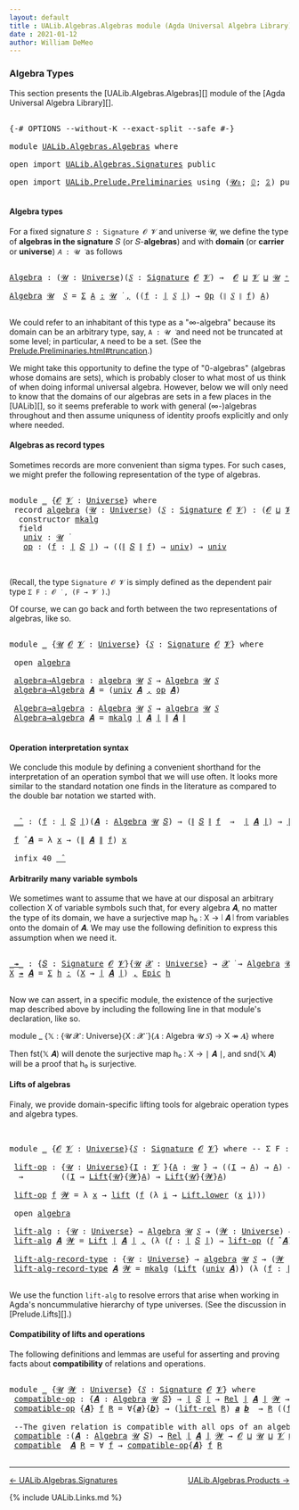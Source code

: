 ```yaml
---
layout: default
title : UALib.Algebras.Algebras module (Agda Universal Algebra Library)
date : 2021-01-12
author: William DeMeo
---
```


### <a id="algebra-types">Algebra Types</a>

This section presents the [UALib.Algebras.Algebras][] module of the [Agda Universal Algebra Library][].

<pre class="Agda">

<a id="302" class="Symbol">{-#</a> <a id="306" class="Keyword">OPTIONS</a> <a id="314" class="Pragma">--without-K</a> <a id="326" class="Pragma">--exact-split</a> <a id="340" class="Pragma">--safe</a> <a id="347" class="Symbol">#-}</a>

<a id="352" class="Keyword">module</a> <a id="359" href="UALib.Algebras.Algebras.html" class="Module">UALib.Algebras.Algebras</a> <a id="383" class="Keyword">where</a>

<a id="390" class="Keyword">open</a> <a id="395" class="Keyword">import</a> <a id="402" href="UALib.Algebras.Signatures.html" class="Module">UALib.Algebras.Signatures</a> <a id="428" class="Keyword">public</a>

<a id="436" class="Keyword">open</a> <a id="441" class="Keyword">import</a> <a id="448" href="UALib.Prelude.Preliminaries.html" class="Module">UALib.Prelude.Preliminaries</a> <a id="476" class="Keyword">using</a> <a id="482" class="Symbol">(</a><a id="483" href="universes.html#504" class="Primitive">𝓤₀</a><a id="485" class="Symbol">;</a> <a id="487" href="MGS-MLTT.html#712" class="Function">𝟘</a><a id="488" class="Symbol">;</a> <a id="490" href="MGS-MLTT.html#2482" class="Function">𝟚</a><a id="491" class="Symbol">)</a> <a id="493" class="Keyword">public</a>

</pre>


#### <a id="algebra-types">Algebra types</a>

For a fixed signature `𝑆 : Signature 𝓞 𝓥` and universe 𝓤, we define the type of **algebras in the signature** 𝑆 (or 𝑆-**algebras**) and with **domain** (or **carrier** or **universe**) `𝐴 : 𝓤 ̇` as follows

<pre class="Agda">

<a id="Algebra"></a><a id="781" href="UALib.Algebras.Algebras.html#781" class="Function">Algebra</a> <a id="789" class="Symbol">:</a> <a id="791" class="Symbol">(</a><a id="792" href="UALib.Algebras.Algebras.html#792" class="Bound">𝓤</a> <a id="794" class="Symbol">:</a> <a id="796" href="universes.html#551" class="Postulate">Universe</a><a id="804" class="Symbol">)(</a><a id="806" href="UALib.Algebras.Algebras.html#806" class="Bound">𝑆</a> <a id="808" class="Symbol">:</a> <a id="810" href="UALib.Algebras.Signatures.html#1385" class="Function">Signature</a> <a id="820" href="universes.html#613" class="Generalizable">𝓞</a> <a id="822" href="universes.html#617" class="Generalizable">𝓥</a><a id="823" class="Symbol">)</a> <a id="825" class="Symbol">→</a>  <a id="828" href="universes.html#613" class="Generalizable">𝓞</a> <a id="830" href="Agda.Primitive.html#636" class="Primitive Operator">⊔</a> <a id="832" href="universes.html#617" class="Generalizable">𝓥</a> <a id="834" href="Agda.Primitive.html#636" class="Primitive Operator">⊔</a> <a id="836" href="UALib.Algebras.Algebras.html#792" class="Bound">𝓤</a> <a id="838" href="universes.html#527" class="Primitive Operator">⁺</a> <a id="840" href="universes.html#758" class="Function Operator">̇</a>

<a id="843" href="UALib.Algebras.Algebras.html#781" class="Function">Algebra</a> <a id="851" href="UALib.Algebras.Algebras.html#851" class="Bound">𝓤</a>  <a id="854" href="UALib.Algebras.Algebras.html#854" class="Bound">𝑆</a> <a id="856" class="Symbol">=</a> <a id="858" href="MGS-MLTT.html#3074" class="Function">Σ</a> <a id="860" href="UALib.Algebras.Algebras.html#860" class="Bound">A</a> <a id="862" href="MGS-MLTT.html#3074" class="Function">꞉</a> <a id="864" href="UALib.Algebras.Algebras.html#851" class="Bound">𝓤</a> <a id="866" href="universes.html#758" class="Function Operator">̇</a> <a id="868" href="MGS-MLTT.html#3074" class="Function">,</a> <a id="870" class="Symbol">((</a><a id="872" href="UALib.Algebras.Algebras.html#872" class="Bound">f</a> <a id="874" class="Symbol">:</a> <a id="876" href="UALib.Prelude.Preliminaries.html#11659" class="Function Operator">∣</a> <a id="878" href="UALib.Algebras.Algebras.html#854" class="Bound">𝑆</a> <a id="880" href="UALib.Prelude.Preliminaries.html#11659" class="Function Operator">∣</a><a id="881" class="Symbol">)</a> <a id="883" class="Symbol">→</a> <a id="885" href="UALib.Algebras.Signatures.html#787" class="Function">Op</a> <a id="888" class="Symbol">(</a><a id="889" href="UALib.Prelude.Preliminaries.html#11740" class="Function Operator">∥</a> <a id="891" href="UALib.Algebras.Algebras.html#854" class="Bound">𝑆</a> <a id="893" href="UALib.Prelude.Preliminaries.html#11740" class="Function Operator">∥</a> <a id="895" href="UALib.Algebras.Algebras.html#872" class="Bound">f</a><a id="896" class="Symbol">)</a> <a id="898" href="UALib.Algebras.Algebras.html#860" class="Bound">A</a><a id="899" class="Symbol">)</a>

</pre>

We could refer to an inhabitant of this type as a "∞-algebra" because its domain can be an arbitrary type, say, `A : 𝓤 ̇` and need not be truncated at some level; in particular, `A` need to be a set. (See the [Prelude.Preliminaries.html#truncation](UALib.Prelude.Preliminaries.html#truncation).)

We might take this opportunity to define the type of "0-algebras" (algebras whose domains are sets), which is probably closer to what most of us think of when doing informal universal algebra.  However, below we will only need to know that the domains of our algebras are sets in a few places in the [UALib][], so it seems preferable to work with general (∞-)algebras throughout and then assume uniquness of identity proofs explicitly and only where needed.



#### <a id="algebras-as-record-types">Algebras as record types</a>

Sometimes records are more convenient than sigma types. For such cases, we might prefer the following representation of the type of algebras.

<pre class="Agda">

<a id="1897" class="Keyword">module</a> <a id="1904" href="UALib.Algebras.Algebras.html#1904" class="Module">_</a> <a id="1906" class="Symbol">{</a><a id="1907" href="UALib.Algebras.Algebras.html#1907" class="Bound">𝓞</a> <a id="1909" href="UALib.Algebras.Algebras.html#1909" class="Bound">𝓥</a> <a id="1911" class="Symbol">:</a> <a id="1913" href="universes.html#551" class="Postulate">Universe</a><a id="1921" class="Symbol">}</a> <a id="1923" class="Keyword">where</a>
 <a id="1930" class="Keyword">record</a> <a id="1937" href="UALib.Algebras.Algebras.html#1937" class="Record">algebra</a> <a id="1945" class="Symbol">(</a><a id="1946" href="UALib.Algebras.Algebras.html#1946" class="Bound">𝓤</a> <a id="1948" class="Symbol">:</a> <a id="1950" href="universes.html#551" class="Postulate">Universe</a><a id="1958" class="Symbol">)</a> <a id="1960" class="Symbol">(</a><a id="1961" href="UALib.Algebras.Algebras.html#1961" class="Bound">𝑆</a> <a id="1963" class="Symbol">:</a> <a id="1965" href="UALib.Algebras.Signatures.html#1385" class="Function">Signature</a> <a id="1975" href="UALib.Algebras.Algebras.html#1907" class="Bound">𝓞</a> <a id="1977" href="UALib.Algebras.Algebras.html#1909" class="Bound">𝓥</a><a id="1978" class="Symbol">)</a> <a id="1980" class="Symbol">:</a> <a id="1982" class="Symbol">(</a><a id="1983" href="UALib.Algebras.Algebras.html#1907" class="Bound">𝓞</a> <a id="1985" href="Agda.Primitive.html#636" class="Primitive Operator">⊔</a> <a id="1987" href="UALib.Algebras.Algebras.html#1909" class="Bound">𝓥</a> <a id="1989" href="Agda.Primitive.html#636" class="Primitive Operator">⊔</a> <a id="1991" href="UALib.Algebras.Algebras.html#1946" class="Bound">𝓤</a><a id="1992" class="Symbol">)</a> <a id="1994" href="universes.html#527" class="Primitive Operator">⁺</a> <a id="1996" href="universes.html#758" class="Function Operator">̇</a> <a id="1998" class="Keyword">where</a>
  <a id="2006" class="Keyword">constructor</a> <a id="2018" href="UALib.Algebras.Algebras.html#2018" class="InductiveConstructor">mkalg</a>
  <a id="2026" class="Keyword">field</a>
   <a id="2035" href="UALib.Algebras.Algebras.html#2035" class="Field">univ</a> <a id="2040" class="Symbol">:</a> <a id="2042" href="UALib.Algebras.Algebras.html#1946" class="Bound">𝓤</a> <a id="2044" href="universes.html#758" class="Function Operator">̇</a>
   <a id="2049" href="UALib.Algebras.Algebras.html#2049" class="Field">op</a> <a id="2052" class="Symbol">:</a> <a id="2054" class="Symbol">(</a><a id="2055" href="UALib.Algebras.Algebras.html#2055" class="Bound">f</a> <a id="2057" class="Symbol">:</a> <a id="2059" href="UALib.Prelude.Preliminaries.html#11659" class="Function Operator">∣</a> <a id="2061" href="UALib.Algebras.Algebras.html#1961" class="Bound">𝑆</a> <a id="2063" href="UALib.Prelude.Preliminaries.html#11659" class="Function Operator">∣</a><a id="2064" class="Symbol">)</a> <a id="2066" class="Symbol">→</a> <a id="2068" class="Symbol">((</a><a id="2070" href="UALib.Prelude.Preliminaries.html#11740" class="Function Operator">∥</a> <a id="2072" href="UALib.Algebras.Algebras.html#1961" class="Bound">𝑆</a> <a id="2074" href="UALib.Prelude.Preliminaries.html#11740" class="Function Operator">∥</a> <a id="2076" href="UALib.Algebras.Algebras.html#2055" class="Bound">f</a><a id="2077" class="Symbol">)</a> <a id="2079" class="Symbol">→</a> <a id="2081" href="UALib.Algebras.Algebras.html#2035" class="Field">univ</a><a id="2085" class="Symbol">)</a> <a id="2087" class="Symbol">→</a> <a id="2089" href="UALib.Algebras.Algebras.html#2035" class="Field">univ</a>


</pre>

(Recall, the type `Signature 𝓞 𝓥` is simply defined as the dependent pair type `Σ F ꞉ 𝓞 ̇ , (F → 𝓥 ̇)`.)

Of course, we can go back and forth between the two representations of algebras, like so.

<pre class="Agda">

<a id="2319" class="Keyword">module</a> <a id="2326" href="UALib.Algebras.Algebras.html#2326" class="Module">_</a> <a id="2328" class="Symbol">{</a><a id="2329" href="UALib.Algebras.Algebras.html#2329" class="Bound">𝓤</a> <a id="2331" href="UALib.Algebras.Algebras.html#2331" class="Bound">𝓞</a> <a id="2333" href="UALib.Algebras.Algebras.html#2333" class="Bound">𝓥</a> <a id="2335" class="Symbol">:</a> <a id="2337" href="universes.html#551" class="Postulate">Universe</a><a id="2345" class="Symbol">}</a> <a id="2347" class="Symbol">{</a><a id="2348" href="UALib.Algebras.Algebras.html#2348" class="Bound">𝑆</a> <a id="2350" class="Symbol">:</a> <a id="2352" href="UALib.Algebras.Signatures.html#1385" class="Function">Signature</a> <a id="2362" href="UALib.Algebras.Algebras.html#2331" class="Bound">𝓞</a> <a id="2364" href="UALib.Algebras.Algebras.html#2333" class="Bound">𝓥</a><a id="2365" class="Symbol">}</a> <a id="2367" class="Keyword">where</a>

 <a id="2375" class="Keyword">open</a> <a id="2380" href="UALib.Algebras.Algebras.html#1937" class="Module">algebra</a>

 <a id="2390" href="UALib.Algebras.Algebras.html#2390" class="Function">algebra→Algebra</a> <a id="2406" class="Symbol">:</a> <a id="2408" href="UALib.Algebras.Algebras.html#1937" class="Record">algebra</a> <a id="2416" href="UALib.Algebras.Algebras.html#2329" class="Bound">𝓤</a> <a id="2418" href="UALib.Algebras.Algebras.html#2348" class="Bound">𝑆</a> <a id="2420" class="Symbol">→</a> <a id="2422" href="UALib.Algebras.Algebras.html#781" class="Function">Algebra</a> <a id="2430" href="UALib.Algebras.Algebras.html#2329" class="Bound">𝓤</a> <a id="2432" href="UALib.Algebras.Algebras.html#2348" class="Bound">𝑆</a>
 <a id="2435" href="UALib.Algebras.Algebras.html#2390" class="Function">algebra→Algebra</a> <a id="2451" href="UALib.Algebras.Algebras.html#2451" class="Bound">𝑨</a> <a id="2453" class="Symbol">=</a> <a id="2455" class="Symbol">(</a><a id="2456" href="UALib.Algebras.Algebras.html#2035" class="Field">univ</a> <a id="2461" href="UALib.Algebras.Algebras.html#2451" class="Bound">𝑨</a> <a id="2463" href="UALib.Prelude.Preliminaries.html#5665" class="InductiveConstructor Operator">,</a> <a id="2465" href="UALib.Algebras.Algebras.html#2049" class="Field">op</a> <a id="2468" href="UALib.Algebras.Algebras.html#2451" class="Bound">𝑨</a><a id="2469" class="Symbol">)</a>

 <a id="2473" href="UALib.Algebras.Algebras.html#2473" class="Function">Algebra→algebra</a> <a id="2489" class="Symbol">:</a> <a id="2491" href="UALib.Algebras.Algebras.html#781" class="Function">Algebra</a> <a id="2499" href="UALib.Algebras.Algebras.html#2329" class="Bound">𝓤</a> <a id="2501" href="UALib.Algebras.Algebras.html#2348" class="Bound">𝑆</a> <a id="2503" class="Symbol">→</a> <a id="2505" href="UALib.Algebras.Algebras.html#1937" class="Record">algebra</a> <a id="2513" href="UALib.Algebras.Algebras.html#2329" class="Bound">𝓤</a> <a id="2515" href="UALib.Algebras.Algebras.html#2348" class="Bound">𝑆</a>
 <a id="2518" href="UALib.Algebras.Algebras.html#2473" class="Function">Algebra→algebra</a> <a id="2534" href="UALib.Algebras.Algebras.html#2534" class="Bound">𝑨</a> <a id="2536" class="Symbol">=</a> <a id="2538" href="UALib.Algebras.Algebras.html#2018" class="InductiveConstructor">mkalg</a> <a id="2544" href="UALib.Prelude.Preliminaries.html#11659" class="Function Operator">∣</a> <a id="2546" href="UALib.Algebras.Algebras.html#2534" class="Bound">𝑨</a> <a id="2548" href="UALib.Prelude.Preliminaries.html#11659" class="Function Operator">∣</a> <a id="2550" href="UALib.Prelude.Preliminaries.html#11740" class="Function Operator">∥</a> <a id="2552" href="UALib.Algebras.Algebras.html#2534" class="Bound">𝑨</a> <a id="2554" href="UALib.Prelude.Preliminaries.html#11740" class="Function Operator">∥</a>

</pre>




#### <a id="operation-interpretation-syntax">Operation interpretation syntax</a>

We conclude this module by defining a convenient shorthand for the interpretation of an operation symbol that we will use often.  It looks more similar to the standard notation one finds in the literature as compared to the double bar notation we started with.

<pre class="Agda">

 <a id="2931" href="UALib.Algebras.Algebras.html#2931" class="Function Operator">_̂_</a> <a id="2935" class="Symbol">:</a> <a id="2937" class="Symbol">(</a><a id="2938" href="UALib.Algebras.Algebras.html#2938" class="Bound">f</a> <a id="2940" class="Symbol">:</a> <a id="2942" href="UALib.Prelude.Preliminaries.html#11659" class="Function Operator">∣</a> <a id="2944" href="UALib.Algebras.Algebras.html#2348" class="Bound">𝑆</a> <a id="2946" href="UALib.Prelude.Preliminaries.html#11659" class="Function Operator">∣</a><a id="2947" class="Symbol">)(</a><a id="2949" href="UALib.Algebras.Algebras.html#2949" class="Bound">𝑨</a> <a id="2951" class="Symbol">:</a> <a id="2953" href="UALib.Algebras.Algebras.html#781" class="Function">Algebra</a> <a id="2961" href="UALib.Algebras.Algebras.html#2329" class="Bound">𝓤</a> <a id="2963" href="UALib.Algebras.Algebras.html#2348" class="Bound">𝑆</a><a id="2964" class="Symbol">)</a> <a id="2966" class="Symbol">→</a> <a id="2968" class="Symbol">(</a><a id="2969" href="UALib.Prelude.Preliminaries.html#11740" class="Function Operator">∥</a> <a id="2971" href="UALib.Algebras.Algebras.html#2348" class="Bound">𝑆</a> <a id="2973" href="UALib.Prelude.Preliminaries.html#11740" class="Function Operator">∥</a> <a id="2975" href="UALib.Algebras.Algebras.html#2938" class="Bound">f</a>  <a id="2978" class="Symbol">→</a>  <a id="2981" href="UALib.Prelude.Preliminaries.html#11659" class="Function Operator">∣</a> <a id="2983" href="UALib.Algebras.Algebras.html#2949" class="Bound">𝑨</a> <a id="2985" href="UALib.Prelude.Preliminaries.html#11659" class="Function Operator">∣</a><a id="2986" class="Symbol">)</a> <a id="2988" class="Symbol">→</a> <a id="2990" href="UALib.Prelude.Preliminaries.html#11659" class="Function Operator">∣</a> <a id="2992" href="UALib.Algebras.Algebras.html#2949" class="Bound">𝑨</a> <a id="2994" href="UALib.Prelude.Preliminaries.html#11659" class="Function Operator">∣</a>

 <a id="2998" href="UALib.Algebras.Algebras.html#2998" class="Bound">f</a> <a id="3000" href="UALib.Algebras.Algebras.html#2931" class="Function Operator">̂</a> <a id="3002" href="UALib.Algebras.Algebras.html#3002" class="Bound">𝑨</a> <a id="3004" class="Symbol">=</a> <a id="3006" class="Symbol">λ</a> <a id="3008" href="UALib.Algebras.Algebras.html#3008" class="Bound">x</a> <a id="3010" class="Symbol">→</a> <a id="3012" class="Symbol">(</a><a id="3013" href="UALib.Prelude.Preliminaries.html#11740" class="Function Operator">∥</a> <a id="3015" href="UALib.Algebras.Algebras.html#3002" class="Bound">𝑨</a> <a id="3017" href="UALib.Prelude.Preliminaries.html#11740" class="Function Operator">∥</a> <a id="3019" href="UALib.Algebras.Algebras.html#2998" class="Bound">f</a><a id="3020" class="Symbol">)</a> <a id="3022" href="UALib.Algebras.Algebras.html#3008" class="Bound">x</a>

 <a id="3026" class="Keyword">infix</a> <a id="3032" class="Number">40</a> <a id="3035" href="UALib.Algebras.Algebras.html#2931" class="Function Operator">_̂_</a>
</pre>




#### <a id="arbitrarily-many-variable-symbols">Arbitrarily many variable symbols</a>

We sometimes want to assume that we have at our disposal an arbitrary collection X of variable symbols such that, for every algebra 𝑨, no matter the type of its domain, we have a surjective map h₀ : X → ∣ 𝑨 ∣ from variables onto the domain of 𝑨.  We may use the following definition to express this assumption when we need it.

<pre class="Agda">

<a id="_↠_"></a><a id="3482" href="UALib.Algebras.Algebras.html#3482" class="Function Operator">_↠_</a> <a id="3486" class="Symbol">:</a> <a id="3488" class="Symbol">{</a><a id="3489" href="UALib.Algebras.Algebras.html#3489" class="Bound">𝑆</a> <a id="3491" class="Symbol">:</a> <a id="3493" href="UALib.Algebras.Signatures.html#1385" class="Function">Signature</a> <a id="3503" href="universes.html#613" class="Generalizable">𝓞</a> <a id="3505" href="universes.html#617" class="Generalizable">𝓥</a><a id="3506" class="Symbol">}{</a><a id="3508" href="UALib.Algebras.Algebras.html#3508" class="Bound">𝓤</a> <a id="3510" href="UALib.Algebras.Algebras.html#3510" class="Bound">𝓧</a> <a id="3512" class="Symbol">:</a> <a id="3514" href="universes.html#551" class="Postulate">Universe</a><a id="3522" class="Symbol">}</a> <a id="3524" class="Symbol">→</a> <a id="3526" href="UALib.Algebras.Algebras.html#3510" class="Bound">𝓧</a> <a id="3528" href="universes.html#758" class="Function Operator">̇</a> <a id="3530" class="Symbol">→</a> <a id="3532" href="UALib.Algebras.Algebras.html#781" class="Function">Algebra</a> <a id="3540" href="UALib.Algebras.Algebras.html#3508" class="Bound">𝓤</a> <a id="3542" href="UALib.Algebras.Algebras.html#3489" class="Bound">𝑆</a> <a id="3544" class="Symbol">→</a> <a id="3546" href="UALib.Algebras.Algebras.html#3510" class="Bound">𝓧</a> <a id="3548" href="Agda.Primitive.html#636" class="Primitive Operator">⊔</a> <a id="3550" href="UALib.Algebras.Algebras.html#3508" class="Bound">𝓤</a> <a id="3552" href="universes.html#758" class="Function Operator">̇</a>
<a id="3554" href="UALib.Algebras.Algebras.html#3554" class="Bound">X</a> <a id="3556" href="UALib.Algebras.Algebras.html#3482" class="Function Operator">↠</a> <a id="3558" href="UALib.Algebras.Algebras.html#3558" class="Bound">𝑨</a> <a id="3560" class="Symbol">=</a> <a id="3562" href="MGS-MLTT.html#3074" class="Function">Σ</a> <a id="3564" href="UALib.Algebras.Algebras.html#3564" class="Bound">h</a> <a id="3566" href="MGS-MLTT.html#3074" class="Function">꞉</a> <a id="3568" class="Symbol">(</a><a id="3569" href="UALib.Algebras.Algebras.html#3554" class="Bound">X</a> <a id="3571" class="Symbol">→</a> <a id="3573" href="UALib.Prelude.Preliminaries.html#11659" class="Function Operator">∣</a> <a id="3575" href="UALib.Algebras.Algebras.html#3558" class="Bound">𝑨</a> <a id="3577" href="UALib.Prelude.Preliminaries.html#11659" class="Function Operator">∣</a><a id="3578" class="Symbol">)</a> <a id="3580" href="MGS-MLTT.html#3074" class="Function">,</a> <a id="3582" href="UALib.Prelude.Inverses.html#2353" class="Function">Epic</a> <a id="3587" href="UALib.Algebras.Algebras.html#3564" class="Bound">h</a>

</pre>

Now we can assert, in a specific module, the existence of the surjective map described above by including the following line in that module's declaration, like so.

module _ {𝕏 : {𝓤 𝓧 : Universe}{X : 𝓧 ̇ }(𝑨 : Algebra 𝓤 𝑆) → X ↠ 𝑨} where

Then fst(𝕏 𝑨) will denote the surjective map h₀ : X → ∣ 𝑨 ∣, and snd(𝕏 𝑨) will be a proof that h₀ is surjective.




#### <a id="lifts-of-algebras">Lifts of algebras</a>

Finaly, we provide domain-specific lifting tools for algebraic operation types and algebra types.
<pre class="Agda">


<a id="4125" class="Keyword">module</a> <a id="4132" href="UALib.Algebras.Algebras.html#4132" class="Module">_</a> <a id="4134" class="Symbol">{</a><a id="4135" href="UALib.Algebras.Algebras.html#4135" class="Bound">𝓞</a> <a id="4137" href="UALib.Algebras.Algebras.html#4137" class="Bound">𝓥</a> <a id="4139" class="Symbol">:</a> <a id="4141" href="universes.html#551" class="Postulate">Universe</a><a id="4149" class="Symbol">}{</a><a id="4151" href="UALib.Algebras.Algebras.html#4151" class="Bound">𝑆</a> <a id="4153" class="Symbol">:</a> <a id="4155" href="UALib.Algebras.Signatures.html#1385" class="Function">Signature</a> <a id="4165" href="UALib.Algebras.Algebras.html#4135" class="Bound">𝓞</a> <a id="4167" href="UALib.Algebras.Algebras.html#4137" class="Bound">𝓥</a><a id="4168" class="Symbol">}</a> <a id="4170" class="Keyword">where</a> <a id="4176" class="Comment">-- Σ F ꞉ 𝓞 ̇ , ( F → 𝓥 ̇)} where</a>

 <a id="4211" href="UALib.Algebras.Algebras.html#4211" class="Function">lift-op</a> <a id="4219" class="Symbol">:</a> <a id="4221" class="Symbol">{</a><a id="4222" href="UALib.Algebras.Algebras.html#4222" class="Bound">𝓤</a> <a id="4224" class="Symbol">:</a> <a id="4226" href="universes.html#551" class="Postulate">Universe</a><a id="4234" class="Symbol">}{</a><a id="4236" href="UALib.Algebras.Algebras.html#4236" class="Bound">I</a> <a id="4238" class="Symbol">:</a> <a id="4240" href="UALib.Algebras.Algebras.html#4137" class="Bound">𝓥</a> <a id="4242" href="universes.html#758" class="Function Operator">̇</a><a id="4243" class="Symbol">}{</a><a id="4245" href="UALib.Algebras.Algebras.html#4245" class="Bound">A</a> <a id="4247" class="Symbol">:</a> <a id="4249" href="UALib.Algebras.Algebras.html#4222" class="Bound">𝓤</a> <a id="4251" href="universes.html#758" class="Function Operator">̇</a><a id="4252" class="Symbol">}</a> <a id="4254" class="Symbol">→</a> <a id="4256" class="Symbol">((</a><a id="4258" href="UALib.Algebras.Algebras.html#4236" class="Bound">I</a> <a id="4260" class="Symbol">→</a> <a id="4262" href="UALib.Algebras.Algebras.html#4245" class="Bound">A</a><a id="4263" class="Symbol">)</a> <a id="4265" class="Symbol">→</a> <a id="4267" href="UALib.Algebras.Algebras.html#4245" class="Bound">A</a><a id="4268" class="Symbol">)</a> <a id="4270" class="Symbol">→</a> <a id="4272" class="Symbol">(</a><a id="4273" href="UALib.Algebras.Algebras.html#4273" class="Bound">𝓦</a> <a id="4275" class="Symbol">:</a> <a id="4277" href="universes.html#551" class="Postulate">Universe</a><a id="4285" class="Symbol">)</a>
  <a id="4289" class="Symbol">→</a>        <a id="4298" class="Symbol">((</a><a id="4300" href="UALib.Algebras.Algebras.html#4236" class="Bound">I</a> <a id="4302" class="Symbol">→</a> <a id="4304" href="UALib.Prelude.Lifts.html#2430" class="Record">Lift</a><a id="4308" class="Symbol">{</a><a id="4309" href="UALib.Algebras.Algebras.html#4222" class="Bound">𝓤</a><a id="4310" class="Symbol">}{</a><a id="4312" href="UALib.Algebras.Algebras.html#4273" class="Bound">𝓦</a><a id="4313" class="Symbol">}</a><a id="4314" href="UALib.Algebras.Algebras.html#4245" class="Bound">A</a><a id="4315" class="Symbol">)</a> <a id="4317" class="Symbol">→</a> <a id="4319" href="UALib.Prelude.Lifts.html#2430" class="Record">Lift</a><a id="4323" class="Symbol">{</a><a id="4324" href="UALib.Algebras.Algebras.html#4222" class="Bound">𝓤</a><a id="4325" class="Symbol">}{</a><a id="4327" href="UALib.Algebras.Algebras.html#4273" class="Bound">𝓦</a><a id="4328" class="Symbol">}</a><a id="4329" href="UALib.Algebras.Algebras.html#4245" class="Bound">A</a><a id="4330" class="Symbol">)</a>

 <a id="4334" href="UALib.Algebras.Algebras.html#4211" class="Function">lift-op</a> <a id="4342" href="UALib.Algebras.Algebras.html#4342" class="Bound">f</a> <a id="4344" href="UALib.Algebras.Algebras.html#4344" class="Bound">𝓦</a> <a id="4346" class="Symbol">=</a> <a id="4348" class="Symbol">λ</a> <a id="4350" href="UALib.Algebras.Algebras.html#4350" class="Bound">x</a> <a id="4352" class="Symbol">→</a> <a id="4354" href="UALib.Prelude.Lifts.html#2492" class="InductiveConstructor">lift</a> <a id="4359" class="Symbol">(</a><a id="4360" href="UALib.Algebras.Algebras.html#4342" class="Bound">f</a> <a id="4362" class="Symbol">(λ</a> <a id="4365" href="UALib.Algebras.Algebras.html#4365" class="Bound">i</a> <a id="4367" class="Symbol">→</a> <a id="4369" href="UALib.Prelude.Lifts.html#2504" class="Field">Lift.lower</a> <a id="4380" class="Symbol">(</a><a id="4381" href="UALib.Algebras.Algebras.html#4350" class="Bound">x</a> <a id="4383" href="UALib.Algebras.Algebras.html#4365" class="Bound">i</a><a id="4384" class="Symbol">)))</a>

 <a id="4390" class="Keyword">open</a> <a id="4395" href="UALib.Algebras.Algebras.html#1937" class="Module">algebra</a>

 <a id="4405" href="UALib.Algebras.Algebras.html#4405" class="Function">lift-alg</a> <a id="4414" class="Symbol">:</a> <a id="4416" class="Symbol">{</a><a id="4417" href="UALib.Algebras.Algebras.html#4417" class="Bound">𝓤</a> <a id="4419" class="Symbol">:</a> <a id="4421" href="universes.html#551" class="Postulate">Universe</a><a id="4429" class="Symbol">}</a> <a id="4431" class="Symbol">→</a> <a id="4433" href="UALib.Algebras.Algebras.html#781" class="Function">Algebra</a> <a id="4441" href="UALib.Algebras.Algebras.html#4417" class="Bound">𝓤</a> <a id="4443" href="UALib.Algebras.Algebras.html#4151" class="Bound">𝑆</a> <a id="4445" class="Symbol">→</a> <a id="4447" class="Symbol">(</a><a id="4448" href="UALib.Algebras.Algebras.html#4448" class="Bound">𝓦</a> <a id="4450" class="Symbol">:</a> <a id="4452" href="universes.html#551" class="Postulate">Universe</a><a id="4460" class="Symbol">)</a> <a id="4462" class="Symbol">→</a> <a id="4464" href="UALib.Algebras.Algebras.html#781" class="Function">Algebra</a> <a id="4472" class="Symbol">(</a><a id="4473" href="UALib.Algebras.Algebras.html#4417" class="Bound">𝓤</a> <a id="4475" href="Agda.Primitive.html#636" class="Primitive Operator">⊔</a> <a id="4477" href="UALib.Algebras.Algebras.html#4448" class="Bound">𝓦</a><a id="4478" class="Symbol">)</a> <a id="4480" href="UALib.Algebras.Algebras.html#4151" class="Bound">𝑆</a>
 <a id="4483" href="UALib.Algebras.Algebras.html#4405" class="Function">lift-alg</a> <a id="4492" href="UALib.Algebras.Algebras.html#4492" class="Bound">𝑨</a> <a id="4494" href="UALib.Algebras.Algebras.html#4494" class="Bound">𝓦</a> <a id="4496" class="Symbol">=</a> <a id="4498" href="UALib.Prelude.Lifts.html#2430" class="Record">Lift</a> <a id="4503" href="UALib.Prelude.Preliminaries.html#11659" class="Function Operator">∣</a> <a id="4505" href="UALib.Algebras.Algebras.html#4492" class="Bound">𝑨</a> <a id="4507" href="UALib.Prelude.Preliminaries.html#11659" class="Function Operator">∣</a> <a id="4509" href="UALib.Prelude.Preliminaries.html#5665" class="InductiveConstructor Operator">,</a> <a id="4511" class="Symbol">(λ</a> <a id="4514" class="Symbol">(</a><a id="4515" href="UALib.Algebras.Algebras.html#4515" class="Bound">𝑓</a> <a id="4517" class="Symbol">:</a> <a id="4519" href="UALib.Prelude.Preliminaries.html#11659" class="Function Operator">∣</a> <a id="4521" href="UALib.Algebras.Algebras.html#4151" class="Bound">𝑆</a> <a id="4523" href="UALib.Prelude.Preliminaries.html#11659" class="Function Operator">∣</a><a id="4524" class="Symbol">)</a> <a id="4526" class="Symbol">→</a> <a id="4528" href="UALib.Algebras.Algebras.html#4211" class="Function">lift-op</a> <a id="4536" class="Symbol">(</a><a id="4537" href="UALib.Algebras.Algebras.html#4515" class="Bound">𝑓</a> <a id="4539" href="UALib.Algebras.Algebras.html#2931" class="Function Operator">̂</a> <a id="4541" href="UALib.Algebras.Algebras.html#4492" class="Bound">𝑨</a><a id="4542" class="Symbol">)</a> <a id="4544" href="UALib.Algebras.Algebras.html#4494" class="Bound">𝓦</a><a id="4545" class="Symbol">)</a>

 <a id="4549" href="UALib.Algebras.Algebras.html#4549" class="Function">lift-alg-record-type</a> <a id="4570" class="Symbol">:</a> <a id="4572" class="Symbol">{</a><a id="4573" href="UALib.Algebras.Algebras.html#4573" class="Bound">𝓤</a> <a id="4575" class="Symbol">:</a> <a id="4577" href="universes.html#551" class="Postulate">Universe</a><a id="4585" class="Symbol">}</a> <a id="4587" class="Symbol">→</a> <a id="4589" href="UALib.Algebras.Algebras.html#1937" class="Record">algebra</a> <a id="4597" href="UALib.Algebras.Algebras.html#4573" class="Bound">𝓤</a> <a id="4599" href="UALib.Algebras.Algebras.html#4151" class="Bound">𝑆</a> <a id="4601" class="Symbol">→</a> <a id="4603" class="Symbol">(</a><a id="4604" href="UALib.Algebras.Algebras.html#4604" class="Bound">𝓦</a> <a id="4606" class="Symbol">:</a> <a id="4608" href="universes.html#551" class="Postulate">Universe</a><a id="4616" class="Symbol">)</a> <a id="4618" class="Symbol">→</a> <a id="4620" href="UALib.Algebras.Algebras.html#1937" class="Record">algebra</a> <a id="4628" class="Symbol">(</a><a id="4629" href="UALib.Algebras.Algebras.html#4573" class="Bound">𝓤</a> <a id="4631" href="Agda.Primitive.html#636" class="Primitive Operator">⊔</a> <a id="4633" href="UALib.Algebras.Algebras.html#4604" class="Bound">𝓦</a><a id="4634" class="Symbol">)</a> <a id="4636" href="UALib.Algebras.Algebras.html#4151" class="Bound">𝑆</a>
 <a id="4639" href="UALib.Algebras.Algebras.html#4549" class="Function">lift-alg-record-type</a> <a id="4660" href="UALib.Algebras.Algebras.html#4660" class="Bound">𝑨</a> <a id="4662" href="UALib.Algebras.Algebras.html#4662" class="Bound">𝓦</a> <a id="4664" class="Symbol">=</a> <a id="4666" href="UALib.Algebras.Algebras.html#2018" class="InductiveConstructor">mkalg</a> <a id="4672" class="Symbol">(</a><a id="4673" href="UALib.Prelude.Lifts.html#2430" class="Record">Lift</a> <a id="4678" class="Symbol">(</a><a id="4679" href="UALib.Algebras.Algebras.html#2035" class="Field">univ</a> <a id="4684" href="UALib.Algebras.Algebras.html#4660" class="Bound">𝑨</a><a id="4685" class="Symbol">))</a> <a id="4688" class="Symbol">(λ</a> <a id="4691" class="Symbol">(</a><a id="4692" href="UALib.Algebras.Algebras.html#4692" class="Bound">f</a> <a id="4694" class="Symbol">:</a> <a id="4696" href="UALib.Prelude.Preliminaries.html#11659" class="Function Operator">∣</a> <a id="4698" href="UALib.Algebras.Algebras.html#4151" class="Bound">𝑆</a> <a id="4700" href="UALib.Prelude.Preliminaries.html#11659" class="Function Operator">∣</a><a id="4701" class="Symbol">)</a> <a id="4703" class="Symbol">→</a> <a id="4705" href="UALib.Algebras.Algebras.html#4211" class="Function">lift-op</a> <a id="4713" class="Symbol">((</a><a id="4715" href="UALib.Algebras.Algebras.html#2049" class="Field">op</a> <a id="4718" href="UALib.Algebras.Algebras.html#4660" class="Bound">𝑨</a><a id="4719" class="Symbol">)</a> <a id="4721" href="UALib.Algebras.Algebras.html#4692" class="Bound">f</a><a id="4722" class="Symbol">)</a> <a id="4724" href="UALib.Algebras.Algebras.html#4662" class="Bound">𝓦</a><a id="4725" class="Symbol">)</a>

</pre>

We use the function `lift-alg` to resolve errors that arise when working in Agda's noncummulative hierarchy of type universes. (See the discussion in [Prelude.Lifts][].)




#### <a id="compatibility-of-lifts-and-operations">Compatibility of lifts and operations</a>

The following definitions and lemmas are useful for asserting and proving facts about **compatibility** of relations and operations.

<pre class="Agda">

<a id="5156" class="Keyword">module</a> <a id="5163" href="UALib.Algebras.Algebras.html#5163" class="Module">_</a> <a id="5165" class="Symbol">{</a><a id="5166" href="UALib.Algebras.Algebras.html#5166" class="Bound">𝓤</a> <a id="5168" href="UALib.Algebras.Algebras.html#5168" class="Bound">𝓦</a> <a id="5170" class="Symbol">:</a> <a id="5172" href="universes.html#551" class="Postulate">Universe</a><a id="5180" class="Symbol">}</a> <a id="5182" class="Symbol">{</a><a id="5183" href="UALib.Algebras.Algebras.html#5183" class="Bound">𝑆</a> <a id="5185" class="Symbol">:</a> <a id="5187" href="UALib.Algebras.Signatures.html#1385" class="Function">Signature</a> <a id="5197" href="universes.html#613" class="Generalizable">𝓞</a> <a id="5199" href="universes.html#617" class="Generalizable">𝓥</a><a id="5200" class="Symbol">}</a> <a id="5202" class="Keyword">where</a>
 <a id="5209" href="UALib.Algebras.Algebras.html#5209" class="Function">compatible-op</a> <a id="5223" class="Symbol">:</a> <a id="5225" class="Symbol">{</a><a id="5226" href="UALib.Algebras.Algebras.html#5226" class="Bound">𝑨</a> <a id="5228" class="Symbol">:</a> <a id="5230" href="UALib.Algebras.Algebras.html#781" class="Function">Algebra</a> <a id="5238" href="UALib.Algebras.Algebras.html#5166" class="Bound">𝓤</a> <a id="5240" href="UALib.Algebras.Algebras.html#5183" class="Bound">𝑆</a><a id="5241" class="Symbol">}</a> <a id="5243" class="Symbol">→</a> <a id="5245" href="UALib.Prelude.Preliminaries.html#11659" class="Function Operator">∣</a> <a id="5247" href="UALib.Algebras.Algebras.html#5183" class="Bound">𝑆</a> <a id="5249" href="UALib.Prelude.Preliminaries.html#11659" class="Function Operator">∣</a> <a id="5251" class="Symbol">→</a> <a id="5253" href="UALib.Relations.Binary.html#1507" class="Function">Rel</a> <a id="5257" href="UALib.Prelude.Preliminaries.html#11659" class="Function Operator">∣</a> <a id="5259" href="UALib.Algebras.Algebras.html#5226" class="Bound">𝑨</a> <a id="5261" href="UALib.Prelude.Preliminaries.html#11659" class="Function Operator">∣</a> <a id="5263" href="UALib.Algebras.Algebras.html#5168" class="Bound">𝓦</a> <a id="5265" class="Symbol">→</a> <a id="5267" href="UALib.Algebras.Algebras.html#5166" class="Bound">𝓤</a> <a id="5269" href="Agda.Primitive.html#636" class="Primitive Operator">⊔</a> <a id="5271" href="UALib.Algebras.Algebras.html#5199" class="Bound">𝓥</a> <a id="5273" href="Agda.Primitive.html#636" class="Primitive Operator">⊔</a> <a id="5275" href="UALib.Algebras.Algebras.html#5168" class="Bound">𝓦</a> <a id="5277" href="universes.html#758" class="Function Operator">̇</a>
 <a id="5280" href="UALib.Algebras.Algebras.html#5209" class="Function">compatible-op</a> <a id="5294" class="Symbol">{</a><a id="5295" href="UALib.Algebras.Algebras.html#5295" class="Bound">𝑨</a><a id="5296" class="Symbol">}</a> <a id="5298" href="UALib.Algebras.Algebras.html#5298" class="Bound">f</a> <a id="5300" href="UALib.Algebras.Algebras.html#5300" class="Bound">R</a> <a id="5302" class="Symbol">=</a> <a id="5304" class="Symbol">∀{</a><a id="5306" href="UALib.Algebras.Algebras.html#5306" class="Bound">𝒂</a><a id="5307" class="Symbol">}{</a><a id="5309" href="UALib.Algebras.Algebras.html#5309" class="Bound">𝒃</a><a id="5310" class="Symbol">}</a> <a id="5312" class="Symbol">→</a> <a id="5314" class="Symbol">(</a><a id="5315" href="UALib.Relations.Quotients.html#4930" class="Function">lift-rel</a> <a id="5324" href="UALib.Algebras.Algebras.html#5300" class="Bound">R</a><a id="5325" class="Symbol">)</a> <a id="5327" href="UALib.Algebras.Algebras.html#5306" class="Bound">𝒂</a> <a id="5329" href="UALib.Algebras.Algebras.html#5309" class="Bound">𝒃</a>  <a id="5332" class="Symbol">→</a> <a id="5334" href="UALib.Algebras.Algebras.html#5300" class="Bound">R</a> <a id="5336" class="Symbol">((</a><a id="5338" href="UALib.Algebras.Algebras.html#5298" class="Bound">f</a> <a id="5340" href="UALib.Algebras.Algebras.html#2931" class="Function Operator">̂</a> <a id="5342" href="UALib.Algebras.Algebras.html#5295" class="Bound">𝑨</a><a id="5343" class="Symbol">)</a> <a id="5345" href="UALib.Algebras.Algebras.html#5306" class="Bound">𝒂</a><a id="5346" class="Symbol">)</a> <a id="5348" class="Symbol">((</a><a id="5350" href="UALib.Algebras.Algebras.html#5298" class="Bound">f</a> <a id="5352" href="UALib.Algebras.Algebras.html#2931" class="Function Operator">̂</a> <a id="5354" href="UALib.Algebras.Algebras.html#5295" class="Bound">𝑨</a><a id="5355" class="Symbol">)</a> <a id="5357" href="UALib.Algebras.Algebras.html#5309" class="Bound">𝒃</a><a id="5358" class="Symbol">)</a>

 <a id="5362" class="Comment">--The given relation is compatible with all ops of an algebra.</a>
 <a id="5426" href="UALib.Algebras.Algebras.html#5426" class="Function">compatible</a> <a id="5437" class="Symbol">:(</a><a id="5439" href="UALib.Algebras.Algebras.html#5439" class="Bound">𝑨</a> <a id="5441" class="Symbol">:</a> <a id="5443" href="UALib.Algebras.Algebras.html#781" class="Function">Algebra</a> <a id="5451" href="UALib.Algebras.Algebras.html#5166" class="Bound">𝓤</a> <a id="5453" href="UALib.Algebras.Algebras.html#5183" class="Bound">𝑆</a><a id="5454" class="Symbol">)</a> <a id="5456" class="Symbol">→</a> <a id="5458" href="UALib.Relations.Binary.html#1507" class="Function">Rel</a> <a id="5462" href="UALib.Prelude.Preliminaries.html#11659" class="Function Operator">∣</a> <a id="5464" href="UALib.Algebras.Algebras.html#5439" class="Bound">𝑨</a> <a id="5466" href="UALib.Prelude.Preliminaries.html#11659" class="Function Operator">∣</a> <a id="5468" href="UALib.Algebras.Algebras.html#5168" class="Bound">𝓦</a> <a id="5470" class="Symbol">→</a> <a id="5472" href="UALib.Algebras.Algebras.html#5197" class="Bound">𝓞</a> <a id="5474" href="Agda.Primitive.html#636" class="Primitive Operator">⊔</a> <a id="5476" href="UALib.Algebras.Algebras.html#5166" class="Bound">𝓤</a> <a id="5478" href="Agda.Primitive.html#636" class="Primitive Operator">⊔</a> <a id="5480" href="UALib.Algebras.Algebras.html#5199" class="Bound">𝓥</a> <a id="5482" href="Agda.Primitive.html#636" class="Primitive Operator">⊔</a> <a id="5484" href="UALib.Algebras.Algebras.html#5168" class="Bound">𝓦</a> <a id="5486" href="universes.html#758" class="Function Operator">̇</a>
 <a id="5489" href="UALib.Algebras.Algebras.html#5426" class="Function">compatible</a>  <a id="5501" href="UALib.Algebras.Algebras.html#5501" class="Bound">𝑨</a> <a id="5503" href="UALib.Algebras.Algebras.html#5503" class="Bound">R</a> <a id="5505" class="Symbol">=</a> <a id="5507" class="Symbol">∀</a> <a id="5509" href="UALib.Algebras.Algebras.html#5509" class="Bound">f</a> <a id="5511" class="Symbol">→</a> <a id="5513" href="UALib.Algebras.Algebras.html#5209" class="Function">compatible-op</a><a id="5526" class="Symbol">{</a><a id="5527" href="UALib.Algebras.Algebras.html#5501" class="Bound">𝑨</a><a id="5528" class="Symbol">}</a> <a id="5530" href="UALib.Algebras.Algebras.html#5509" class="Bound">f</a> <a id="5532" href="UALib.Algebras.Algebras.html#5503" class="Bound">R</a>

</pre>


--------------------------------------

[← UALib.Algebras.Signatures](UALib.Algebras.Signatures.html)
<span style="float:right;">[UALib.Algebras.Products →](UALib.Algebras.Products.html)</span>


{% include UALib.Links.md %}
